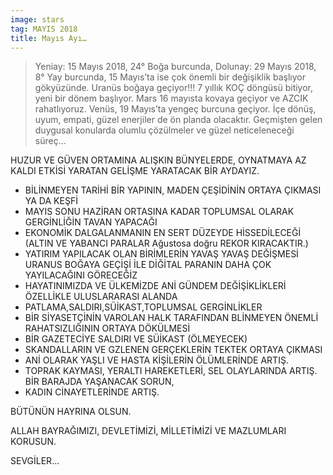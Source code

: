 ```yaml
---
image: stars
tag: MAYIS 2018
title: Mayıs Ayı…
---
```


> Yeniay: 15 Mayıs 2018, 24° Boğa burcunda, Dolunay: 29 Mayıs 2018, 8° Yay burcunda, 15 Mayıs’ta ise çok önemli bir değişiklik başlıyor gökyüzünde.
> Uranüs boğaya geçiyor!!! 7 yıllık KOÇ döngüsü bitiyor, yeni bir dönem başlıyor. 
> Mars 16 mayısta kovaya geçiyor ve AZCIK rahatlıyoruz.
> Venüs, 19 Mayıs’ta yengeç burcuna geçiyor. İçe dönüş, uyum, empati, güzel enerjiler de ön planda olacaktır. Geçmişten gelen duygusal konularda olumlu çözülmeler ve güzel neticeleneceği süreç...

HUZUR VE GÜVEN ORTAMINA ALIŞKIN BÜNYELERDE, OYNATMAYA AZ KALDI ETKİSİ YARATAN GELİŞME YARATACAK BİR AYDAYIZ.
* BİLİNMEYEN TARİHİ BİR YAPININ, MADEN ÇEŞİDİNİN ORTAYA ÇIKMASI YA DA KEŞFİ
* MAYIS SONU HAZİRAN ORTASINA KADAR TOPLUMSAL OLARAK GERGİNLİĞİN TAVAN YAPACAĞI
* EKONOMİK DALGALANMANIN EN SERT DÜZEYDE HİSSEDİLECEĞİ (ALTIN VE YABANCI PARALAR Ağustosa doğru REKOR KIRACAKTIR.)
* YATIRIM YAPILACAK OLAN BİRİMLERİN YAVAŞ YAVAŞ DEĞİŞMESİ URANUS BOĞAYA GEÇİŞİ İLE DİĞİTAL PARANIN DAHA ÇOK YAYILACAĞINI GÖRECEĞİZ 
* HAYATINIMIZDA VE ÜLKEMİZDE ANİ GÜNDEM DEĞİŞİKLİKLERİ ÖZELLİKLE ULUSLARARASI ALANDA 
* PATLAMA,SALDIRI,SÜİKAST,TOPLUMSAL GERGİNLİKLER
* BİR SİYASETÇİNİN VAROLAN HALK TARAFINDAN BLİNMEYEN ÖNEMLİ RAHATSIZLIĞININ ORTAYA DÖKÜLMESİ
* BİR GAZETECİYE SALDIRI VE SÜİKAST (ÖLMEYECEK)
* SKANDALLARIN VE GZLENEN GERÇEKLERİN TEKTEK ORTAYA ÇIKMASI
* ANİ OLARAK YAŞLI VE HASTA KİŞİLERİN ÖLÜMLERİNDE ARTIŞ.
* TOPRAK KAYMASI, YERALTI HAREKETLERİ, SEL OLAYLARINDA ARTIŞ. BİR BARAJDA YAŞANACAK SORUN,
* KADIN CİNAYETLERİNDE ARTIŞ.

BÜTÜNÜN HAYRINA OLSUN.

ALLAH BAYRAĞIMIZI, DEVLETİMİZİ, MİLLETİMİZİ VE MAZLUMLARI KORUSUN.

SEVGİLER...
